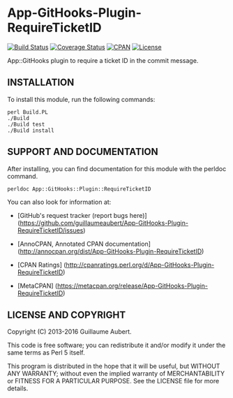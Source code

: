 App-GitHooks-Plugin-RequireTicketID
===================================

[![Build Status](https://travis-ci.org/guillaumeaubert/App-GitHooks-Plugin-RequireTicketID.svg?branch=master)](https://travis-ci.org/guillaumeaubert/App-GitHooks-Plugin-RequireTicketID)
[![Coverage Status](https://coveralls.io/repos/guillaumeaubert/App-GitHooks-Plugin-RequireTicketID/badge.svg?branch=master)](https://coveralls.io/r/guillaumeaubert/App-GitHooks-Plugin-RequireTicketID?branch=master)
[![CPAN](https://img.shields.io/cpan/v/App-GitHooks-Plugin-RequireTicketID.svg)](https://metacpan.org/release/App-GitHooks-Plugin-RequireTicketID)
[![License](https://img.shields.io/badge/license-Perl%205-blue.svg)](http://dev.perl.org/licenses/)

App::GitHooks plugin to require a ticket ID in the commit message.


INSTALLATION
------------

To install this module, run the following commands:

	perl Build.PL
	./Build
	./Build test
	./Build install


SUPPORT AND DOCUMENTATION
-------------------------

After installing, you can find documentation for this module with the
perldoc command.

	perldoc App::GitHooks::Plugin::RequireTicketID


You can also look for information at:

 * [GitHub's request tracker (report bugs here)]
   (https://github.com/guillaumeaubert/App-GitHooks-Plugin-RequireTicketID/issues)

 * [AnnoCPAN, Annotated CPAN documentation]
   (http://annocpan.org/dist/App-GitHooks-Plugin-RequireTicketID)

 * [CPAN Ratings]
   (http://cpanratings.perl.org/d/App-GitHooks-Plugin-RequireTicketID)

 * [MetaCPAN]
   (https://metacpan.org/release/App-GitHooks-Plugin-RequireTicketID)


LICENSE AND COPYRIGHT
---------------------

Copyright (C) 2013-2016 Guillaume Aubert.

This code is free software; you can redistribute it and/or modify it under the
same terms as Perl 5 itself.

This program is distributed in the hope that it will be useful, but WITHOUT ANY
WARRANTY; without even the implied warranty of MERCHANTABILITY or FITNESS FOR A
PARTICULAR PURPOSE. See the LICENSE file for more details.
